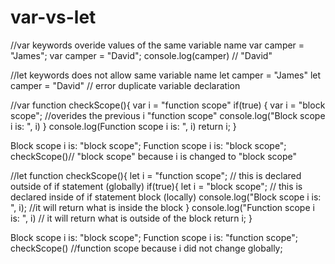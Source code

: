# var-vs-let
//var keywords overide values of the same variable name
var camper = "James";
var camper = "David";
console.log(camper) // "David"


//let keywords does not allow same variable name
let camper = "James"
let camper = "David" // error duplicate variable declaration

//var
function checkScope(){
var i = "function scope"
if(true) {
var i = "block scope"; //overides the previous i "function scope"
console.log("Block scope i is: ", i) 
  }
  console.log(Function scope i is: ", i)
return i;
}

Block scope i is: "block scope";
Function scope i is: "block scope";
checkScope()// "block scope" because i is changed to "block scope"

//let
function checkScope(){
let i = "function scope"; // this is declared outside of if statement (globally)
if(true){
let i = "block scope"; // this is declared inside of if statement block (locally)
console.log("Block scope i is: ", i); //it will return what is inside the block
  }
  console.log("Function scope i is: ", i) // it will return what is outside of the block
  return i;
}

Block scope i is: "block scope";
Function scope i is: "function scope";
checkScope() //function scope because i did not change globally;
